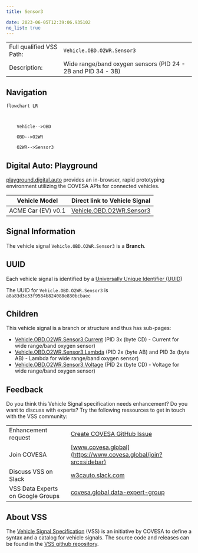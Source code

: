 ```yaml
---
title: Sensor3

date: 2023-06-05T12:39:06.935102
no_list: true
---
```



| | |
|---|---|
| Full qualified VSS Path: | `Vehicle.OBD.O2WR.Sensor3` |
| Description: | Wide range/band oxygen sensors (PID 24 - 2B and PID 34 - 3B) |

## Navigation

```mermaid
flowchart LR



    Vehicle-->OBD

    OBD-->O2WR

    O2WR-->Sensor3

```


## Digital Auto: Playground

[playground.digital.auto](http://digital.auto) provides an in-browser, rapid prototyping environment utilizing the COVESA APIs for connected vehicles. 

| Vehicle Model | Direct link to Vehicle Signal |
|---|---|
| ACME Car (EV) v0.1 | [Vehicle.OBD.O2WR.Sensor3](https://digitalauto.netlify.app/model/STLWzk1WyqVVLbfymb4f/cvi/list/Vehicle.OBD.O2WR.Sensor3/) |


## Signal Information




The vehicle signal `Vehicle.OBD.O2WR.Sensor3` is a **Branch**.





## UUID

Each vehicle signal is identified by a [Universally Unique Identifier (UUID](https://en.wikipedia.org/wiki/Universally_unique_identifier))

The UUID for `Vehicle.OBD.O2WR.Sensor3` is `a8a83d3e33f9584b824088e830bcbaec`

## Children

This vehicle signal is a branch or structure and thus has sub-pages:

- [Vehicle.OBD.O2WR.Sensor3.Current](current/) (PID 3x (byte CD) - Current for wide range/band oxygen sensor)
- [Vehicle.OBD.O2WR.Sensor3.Lambda](lambda/) (PID 2x (byte AB) and PID 3x (byte AB) - Lambda for wide range/band oxygen sensor)
- [Vehicle.OBD.O2WR.Sensor3.Voltage](voltage/) (PID 2x (byte CD) - Voltage for wide range/band oxygen sensor)


## Feedback

Do you think this Vehicle Signal specification needs enhancement? Do you want to discuss with experts? Try the following ressources to get in touch with the VSS community:

| | |
|---|---|
| Enhancement request | [Create COVESA GitHub Issue](https://github.com/COVESA/vehicle_signal_specification/issues/new?body=Please+describe+your+feedback&title=Signal+feedback+Vehicle.OBD.O2WR.Sensor3) |
| Join COVESA | [www.covesa.global](https://www.covesa.global/join?src=sidebar) |
| Discuss VSS on Slack | [w3cauto.slack.com](http://w3cauto.slack.com/) |
| VSS Data Experts on Google Groups | [covesa.global data-expert-group](https://groups.google.com/a/covesa.global/g/data-expert-group) |

## About VSS

The [Vehicle Signal Specification](https://covesa.github.io/vehicle_signal_specification/) (VSS)
is an initiative by COVESA to define a syntax and a catalog for vehicle signals.
The source code and releases can be found in the [VSS github repository](https://github.com/COVESA/vehicle_signal_specification).

